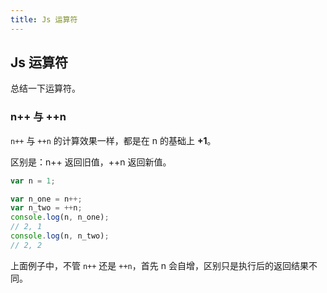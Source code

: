 ```yaml
---
title: Js 运算符
---
```


## Js 运算符

总结一下运算符。

### n++ 与 ++n

`n++` 与 `++n` 的计算效果一样，都是在 n 的基础上 **+1**。

区别是：n++ 返回旧值，++n 返回新值。

```js
var n = 1;

var n_one = n++;
var n_two = ++n;
console.log(n, n_one);
// 2, 1
console.log(n, n_two);
// 2, 2
```

上面例子中，不管 `n++` 还是 `++n`，首先 n 会自增，区别只是执行后的返回结果不同。
